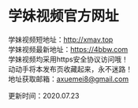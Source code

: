 # 学妹视频官方网址

学妹视频短地址：http://xmav.top<br />
学妹视频最新地址：https://4bbw.com<br />
学妹视频均采用https安全协议访问哦！<br />
动动手将本发布页收藏起来，永不迷路！<br />
地址获取邮箱：axuemei8@gmail.com

更新时间：2020.07.23
